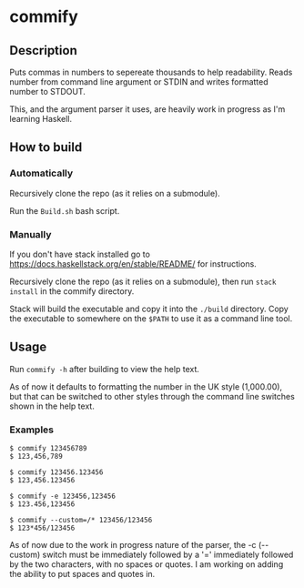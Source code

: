 # commify

## Description
Puts commas in numbers to sepereate thousands to help readability. Reads number from command line argument or STDIN and writes formatted number to STDOUT.

This, and the argument parser it uses, are heavily work in progress as I'm learning Haskell.

## How to build

### Automatically

Recursively clone the repo (as it relies on a submodule).

Run the `Build.sh` bash script.

### Manually

If you don't have stack installed go to https://docs.haskellstack.org/en/stable/README/ for instructions.

Recursively clone the repo (as it relies on a submodule), then run `stack install` in the commify directory.

Stack will build the executable and copy it into the `./build` directory. Copy the executable to somewhere on the `$PATH` to use it as a command line tool.

## Usage
Run `commify -h` after building to view the help text.

As of now it defaults to formatting the number in the UK style (1,000.00), but that can be switched to other styles through the command line switches shown in the help text.

### Examples

```
$ commify 123456789
$ 123,456,789
```
```
$ commify 123456.123456
$ 123,456.123456
```
```
$ commify -e 123456,123456
$ 123.456,123456
```
```
$ commify --custom=/* 123456/123456
$ 123*456/123456
```
As of now due to the work in progress nature of the parser, the -c (--custom) switch must be immediately followed by a '=' immediately followed by the two characters, with no spaces or quotes. I am working on adding the ability to put spaces and quotes in.